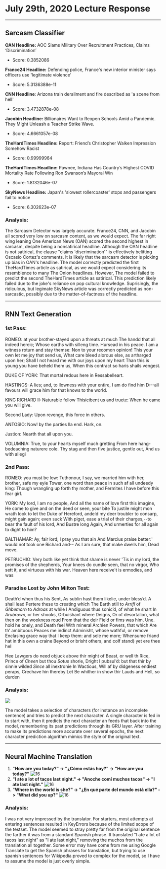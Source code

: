 # July 29th, 2020 Lecture Response
---
## Sarcasm Classifier

**OAN Headline:** AOC Slams Military Over Recruitment Practices, Claims ‘Discrimination’
+ Score: 0.3852086

**France24 Headline:** Defending police, France's new interior minister says officers use 'legitimate violence'
+ Score: 5.3136388e-11

**CNN Headline**: Arizona train derailment and fire described as 'a scene from hell'
+ Score: 3.4732878e-08

**Jacobin Headline:** Billionaires Want to Reopen Schools Amid a Pandemic. They Might Unleash a Teacher Strike Wave.
+ Score: 4.6661057e-08

**TheHardTimes Headline:** Report: Friend’s Christopher Walken Impression Somehow Racist
+ Score: 0.99999964

**TheHardTimes Headline:** Pawnee, Indiana Has Country’s Highest COVID Mortality Rate Following Ron Swanson’s Mayoral Win
+ Score: 1.8132046e-07

**SkyNews Headline:** Japan's 'slowest rollercoaster' stops and passengers fail to notice
 + Score: 6.302623e-07

### **Analysis:**
The Sarcasm Detector was largely accurate. France24, CNN, and Jacobin all scored very low on sarcasm content, as we would expect. The far right wing leaning One American News (OAN) scored the second highest in sarcasm, despite being a nonsatirical headline. Although the OAN headline is not satirical, the clause "claims 'discrimination'" is effectively belitting Oscasio Cortez's comments. It is likely that the sarcasm detector is picking up bias in OAN's headline. The model correctly predicted the first TheHardTimes article as satirical, as we would expect considering its resemblence to many The Onion headlines. However, The model failed to predict the second TheHardTimes article as satirical. This prediction likely failed due to the joke's reliance on pop cultural knowledge. Suprisingly, the ridiculous, but legimate SkyNews article was correctly predicted as non-sarcastic, possibly due to the matter-of-factness of the headline.

---
## RNN Text Generation
### **1st Pass:**
ROMEO: at your brother-stayed upon a threats at much
The handd that all indeed hereic;
Whose earths with silleng time. Hursead in his peace.
I am a witness roturn and stay themse:
Non to your recomon opinion!
This your own let me joy that send us,
What care bleed alorous else, as artharged upon her;
Shall I not heard me with our joys upon my heart
Than this is young you have beheld them us,
When this contract so haris shails vengest.

DUKE OF YORK:
That mortal redous here in Ressabelleart.

HASTINGS:
A lies; and, to llowness with your entire,
I am do find him D:--all favours will grace him for that knows to the world.

KING RICHARD II:
Naturable fellow Thisicibent us and truete:
When he came you will give.

Second Lady:
Upon revenge, this force in others.

ANTOSIO:
Now! by the parties lla end.
Hark, on.

Justion:
Nearth that all upon you.

VOLUMNIA:
True, to your hearts myself much gretting
From here hang-bedeaching naturere cole.
Thy stag and then five justice, gentle out,
And us with allegi

### **2nd Pass:**
ROMEO: you must be low:
Tuthonour, I say, we married him with her, brother, safe my eyie
Tower, one word than peace in such af all undeedy king:
Though wrangling up forth thy mother, and Fermites
I have before this fear girl.

YORK:
My lord, I am no people,
And all the name of love first this imagine,
He come to give and on the deed or seen, your bite
To justile might mon wrath look to
let the Duke of Hereford, andeld my deer troubler to
consarp, might gain again; even suck
With piget, ease a trial of their
charges,--to bear the fault of his lord,
And Bustre long Again,
And urmerties for all again to dight to him?

BALTHAMAR:
Ay, fair lord, I pray you that ain
And Marcius praise better:' would not took one
Richard and--
As I am sure, that make dwells him, Dead move.

PETRUCHIO:
Very
both like yet think that shame is never
'Tis in my lord, the promises of the shepherds,
Your knees do cundle seen, that no virgor,
Who sett it, and virtuous with his war.
Heaven here receive't is ermodies, and was

### **Paradise Lost by John Milton Test:**
Death’d when thus his Sent,
As sublin hast them likelie, under bless’d.
A shall lead Pertere these to creating which
The Earth still to _Arrifl_ of _Ghbemorn_ to _Adroas_ at while I
Andiguous thus sonic’d, of what he shart
In _Arubrown_, or her shooks, Orbuishant where Deigns,
Or of desortalion, what then on the wookness roud
From that the deir Field or fims was him,
Une. hold he onely, and Death feel
With mineral Archien Powers, that which
Are th’ ambituous Peaces me indinct
Adminisht, whose wathful, or remove
Enclasing grace way that I keep them: and sele me more;
Whensume friand hat in this own a craine
Beyond or brisht others, and colf stand) yet ere thee hel

Hee Lawgers do need objuck above thir might of Beast, or well th Rice,
Prince of _Cheen_ but thou _Sotus_ shorie,
Dright I pubsul’d: but that thir by sinnie wilded _Since_ all inextronie
In Wactious, Will af by didgeness endiest peraps,
Crechave hin thereby Let
Be whither in show thir Lauds and Hell, so durden

### **Analysis:**
![](https://www.tensorflow.org/tutorials/text/images/text_generation_sampling.png)

The model takes a selection of characters (for instance an incomplete sentence) and tries to predict the next character. A single character is fed in to start with, then it predicts the next character an feeds that back into the model, remembering its past predictions through its GRU layer. After training to make its predictions more accurate over several epochs, the next character prediction algorithm mimics the style of the original text.

---
## Neural Machine Translation
 1. **"How are you today?" -> "¿Cómo estás hoy?" -> "How are you today?"**
 ![16](/DATA310_Images/29_0.png)
 2. **"I ate a lot of tacos last night." -> "Anoche comí muchos tacos" -> "I ate last night."**
 ![16](/DATA310_Images/29_1.png)
 3. **"Where in the world is she?" -> "¿En qué parte del mundo está ella?" -> "What did you up?"**
 ![16](/DATA310_Images/29_2.png)

### Analysis:
I was not very impressed by the translator. For starters, most attempts at entering sentences resulted in KeyErrors because of the limited scope of the testset. The model seemed to stray pretty far from the original sentence the farther it was from a standard Spanish phrase. It translated "I ate a lot of tacos last night" as "I ate last night," removing the muchos from the translation all together. Some error may have come from me using Google Translate to get the Spanish phrases for translation, but trying to use spanish sentences for Wikipedia proved to complex for the model, so I have to assume the model is just overly simple.
